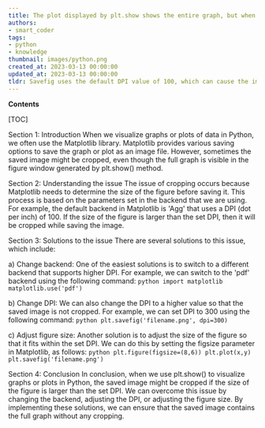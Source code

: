 ```yaml
---
title: The plot displayed by plt.show shows the entire graph, but when using savefig, the image gets cut off
authors:
- smart_coder
tags:
- python
- knowledge
thumbnail: images/python.png
created_at: 2023-03-13 00:00:00
updated_at: 2023-03-13 00:00:00
tldr: Savefig uses the default DPI value of 100, which can cause the image to be cropped if the figure size is not adjusted properly.
---
```


**Contents**

[TOC]

Section 1: Introduction
When we visualize graphs or plots of data in Python, we often use the Matplotlib library. Matplotlib provides various saving options to save the graph or plot as an image file. However, sometimes the saved image might be cropped, even though the full graph is visible in the figure window generated by plt.show() method.

Section 2: Understanding the issue
The issue of cropping occurs because Matplotlib needs to determine the size of the figure before saving it. This process is based on the parameters set in the backend that we are using. For example, the default backend in Matplotlib is 'Agg' that uses a DPI (dot per inch) of 100. If the size of the figure is larger than the set DPI, then it will be cropped while saving the image.

Section 3: Solutions to the issue
There are several solutions to this issue, which include:

a) Change backend: One of the easiest solutions is to switch to a different backend that supports higher DPI. For example, we can switch to the 'pdf' backend using the following command:
    ```python
    import matplotlib
    matplotlib.use('pdf')
    ```

b) Change DPI: We can also change the DPI to a higher value so that the saved image is not cropped. For example, we can set DPI to 300 using the following command:
    ```python
    plt.savefig('filename.png', dpi=300)
    ```

c) Adjust figure size: Another solution is to adjust the size of the figure so that it fits within the set DPI. We can do this by setting the figsize parameter in Matplotlib, as follows:
    ```python
    plt.figure(figsize=(8,6))
    plt.plot(x,y)
    plt.savefig('filename.png')
    ```

Section 4: Conclusion
In conclusion, when we use plt.show() to visualize graphs or plots in Python, the saved image might be cropped if the size of the figure is larger than the set DPI. We can overcome this issue by changing the backend, adjusting the DPI, or adjusting the figure size. By implementing these solutions, we can ensure that the saved image contains the full graph without any cropping.
